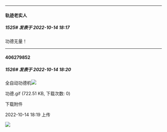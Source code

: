 

*****

####  轨迹老实人  
##### 1525#       发表于 2022-10-14 18:17

功德无量！

*****

####  406279852  
##### 1526#       发表于 2022-10-14 18:20

全自动功德机<img src="https://static.saraba1st.com/image/smiley/face2017/068.png" referrerpolicy="no-referrer">

功德.gif
(722.51 KB, 下载次数: 0)

下载附件

2022-10-14 18:19 上传

<img src="https://img.saraba1st.com/forum/202210/14/181932nzwcwr9r21n2db55.gif" referrerpolicy="no-referrer">

